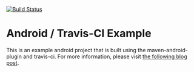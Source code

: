 [![Build Status](https://secure.travis-ci.org/hernad/android-travis-ci-example.png)](http://travis-ci.org/hernad/android-travis-ci-example)

Android / Travis-CI Example
===========================
This is an example android project that is built using the maven-android-plugin and travis-ci.  For more information, please visit [the following blog post](http://levi-wilson.blogspot.com/2012/06/maven-android-travis-ci-and-more.html).
